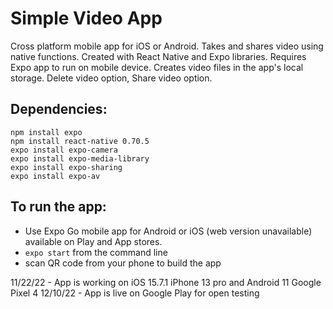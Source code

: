 # Simple Video App
Cross platform mobile app for iOS or Android. Takes and shares video using native functions. Created with React Native and Expo libraries. Requires Expo app to run on mobile device. Creates video files in the app's local storage. Delete video option, Share video option.
 
## Dependencies:
```
npm install expo
npm install react-native 0.70.5
expo install expo-camera
expo install expo-media-library
expo install expo-sharing
expo install expo-av 
```
   
## To run the app:
 - Use Expo Go mobile app for Android or iOS (web version unavailable) available on Play and App stores.
 - ``` expo start ``` from the command line
 - scan QR code from your phone to build the app

 11/22/22 - App is working on iOS 15.7.1 iPhone 13 pro and Android 11 Google Pixel 4
 12/10/22 - App is live on Google Play for open testing
